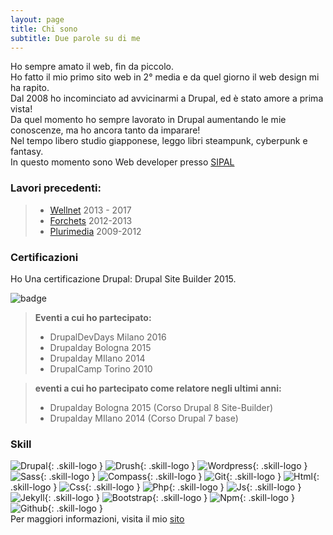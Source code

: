 ```yaml
---
layout: page
title: Chi sono
subtitle: Due parole su di me
---
```


Ho sempre amato il web, fin da piccolo.<br />
Ho fatto il mio primo sito web in 2° media e da quel giorno il web design mi ha rapito.<br />
Dal 2008 ho incominciato ad avvicinarmi a Drupal, ed è stato amore a prima vista!<br />
Da quel momento ho sempre lavorato in Drupal aumentando le mie conoscenze, ma ho ancora tanto da imparare!<br />
Nel tempo libero studio giapponese, leggo libri steampunk, cyberpunk e fantasy.<br />
In questo momento sono Web developer presso [SIPAL](http://www.sipal.it/)

### Lavori precedenti:
> - [Wellnet](http://www.wellnet.it/) 2013 - 2017<br />
> - [Forchets](http://www.forchets.com) 2012-2013<br />
> - [Plurimedia](http://www.plurimedia.it) 2009-2012<br />


### Certificazioni
Ho Una certificazione Drupal: Drupal Site Builder 2015.

![badge](http://davidesanfilippo.it/blog/sites/all/themes/noodle/subtheme/img/about/drupalsitebuilding.png)

>
> **Eventi a cui ho partecipato:**
>
> - DrupalDevDays Milano 2016
> - Drupalday Bologna 2015
> - Drupalday MIlano 2014
> - DrupalCamp Torino 2010


> **eventi a cui ho partecipato come relatore negli ultimi anni:**
>
> - Drupalday Bologna 2015 (Corso Drupal 8 Site-Builder)
> - Drupalday MIlano 2014 (Corso Drupal 7 base)
>

### Skill
![Drupal](http://www.freecmstemplates.com/images/drupal-logo-small.jpg){: .skill-logo }
![Drush](http://davidesanfilippo.it/blog/sites/all/themes/noodle/subtheme/img/about/drush.png){: .skill-logo }
![Wordpress](http://davidesanfilippo.it/blog/sites/all/themes/noodle/subtheme/img/about/wordpress.png){: .skill-logo }
![Sass](http://davidesanfilippo.it/blog/sites/all/themes/noodle/subtheme/img/about/sass.png){: .skill-logo }
![Compass](http://davidesanfilippo.it/blog/sites/all/themes/noodle/subtheme/img/about/compass.png){: .skill-logo }
![Git](http://davidesanfilippo.it/blog/sites/all/themes/noodle/subtheme/img/about/git.png){: .skill-logo }
![Html](https://www.w3.org/html/logo/downloads/HTML5_Logo_512.png){: .skill-logo }
![Css](http://jaspreetchahal.org/images/css3.svg){: .skill-logo }
![Php](https://cdn4.iconfinder.com/data/icons/scripting-and-programming-languages/512/php-128.png){: .skill-logo }
![Js](https://upload.wikimedia.org/wikipedia/commons/thumb/9/99/Unofficial_JavaScript_logo_2.svg/480px-Unofficial_JavaScript_logo_2.svg.png){: .skill-logo }
![Jekyll](https://www.timble.net/images/stack/vendor/jekyll.png){: .skill-logo }
![Bootstrap](https://upload.wikimedia.org/wikipedia/commons/thumb/e/ea/Boostrap_logo.svg/2000px-Boostrap_logo.svg.png){: .skill-logo }
![Npm](https://media.glassdoor.com/sql/1058449/npm-squarelogo-1442043935395.png){: .skill-logo }
![Github](https://www.dev-metal.com/wp-content/uploads/2013/11/Octocat-100x100.png){: .skill-logo }
<br />
Per maggiori informazioni, visita il mio <a target="_blank" href="http://blog.davidesanfilippo.it">sito</a>

